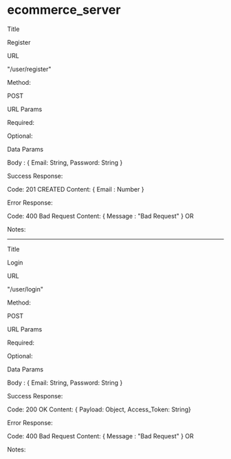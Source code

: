 # ecommerce_server

Title

Register

URL

"/user/register"

Method:

POST

URL Params


Required:


Optional:


Data Params

Body : {
    Email: String,
    Password: String
}

Success Response:


Code: 201 CREATED
Content: { Email : Number }


Error Response:

Code: 400 Bad Request
Content: { Message : "Bad Request" }
OR



Notes:

______________________________________________________________________________________

Title

Login

URL

"/user/login"

Method:

POST

URL Params


Required:


Optional:


Data Params

Body : {
    Email: String,
    Password: String
}

Success Response:


Code: 200 OK
Content: { Payload: Object,
            Access_Token: String}


Error Response:

Code: 400 Bad Request
Content: { Message : "Bad Request" }
OR



Notes:

